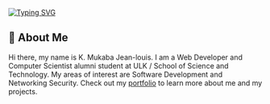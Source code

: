 [![Typing SVG](https://readme-typing-svg.herokuapp.com?font=sans+Latin&size=15&duration=6000&pause=1000&width=435&lines=Premature+optimization+is+the+root+of+all+evil;First%2C+solve+the+problem.;One+commit+at+a+time)](https://git.io/typing-svg)

## 👤 About Me

Hi there, my name is K. Mukaba Jean-louis. I am a Web Developer and Computer Scientist alumni student at ULK / School of Science and Technology. My areas of interest are Software Development and Networking Security. Check out my [portfolio](https://jeanlouis-mukaba.000webhostapp.com) to learn more about me and my projects.
<!-- [![GitHub Streak](https://github-readme-streak-stats.herokuapp.com/?user=Mukaba)](https://git.io/streak-stats) -->

<!-- -
Mukaba/Mukaba is a ✨ special ✨ repository because its `README.md` (this file) appears on your GitHub profile.
You can click the Preview link to take a look at your changes.
- -->
